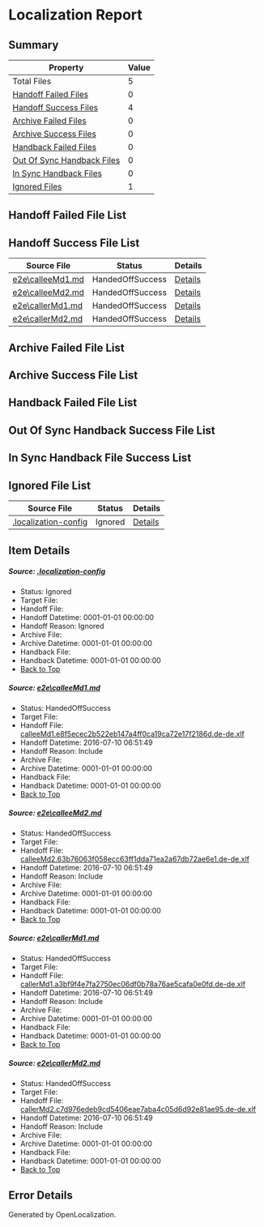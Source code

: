 # <a name='report-top'></a> Localization Report

## Summary
 Property | Value 
 -------- | ----- 
 Total Files | 5
[ Handoff Failed Files ](#handoff-failed-list)| 0
[ Handoff Success Files ](#handoff-success-list)| 4
[ Archive Failed Files ](#archive-failed-list)| 0
[ Archive Success Files ](#archive-success-list)| 0
[ Handback Failed Files ](#handback-failed-list)| 0
[ Out Of Sync Handback Files ](#outofsync-handback-success-list)| 0
[ In Sync Handback Files ](#insync-handback-success-list)| 0
[ Ignored Files ](#ignored-list)| 1

## <a name='handoff-failed-list'></a> Handoff Failed File List

## <a name='handoff-success-list'></a> Handoff Success File List
 Source File | Status | Details 
 ----------- | ------ | ------- 
 [e2e\calleeMd1.md](https://github.com/OpenLocalizationTestOrg/oltest/blob/a314f1faa041deaf6cb95e671a4d6e1aef7900cd/e2e/calleeMd1.md) | HandedOffSuccess | [Details](#85c3933b2e48de9d3cdcbfca1f99feccabe309b01)
 [e2e\calleeMd2.md](https://github.com/OpenLocalizationTestOrg/oltest/blob/a314f1faa041deaf6cb95e671a4d6e1aef7900cd/e2e/calleeMd2.md) | HandedOffSuccess | [Details](#b783e44444d150f72325fa4ff545ee230faceaf72)
 [e2e\callerMd1.md](https://github.com/OpenLocalizationTestOrg/oltest/blob/a314f1faa041deaf6cb95e671a4d6e1aef7900cd/e2e/callerMd1.md) | HandedOffSuccess | [Details](#25e3a95292d29c70d4c2cc4480b85d6eceb419e63)
 [e2e\callerMd2.md](https://github.com/OpenLocalizationTestOrg/oltest/blob/a314f1faa041deaf6cb95e671a4d6e1aef7900cd/e2e/callerMd2.md) | HandedOffSuccess | [Details](#0d855a9ce02602a1c2347fee7b93b8abbf7be63f4)

## <a name='archive-failed-list'></a> Archive Failed File List

## <a name='archive-success-list'></a> Archive Success File List

## <a name='handback-failed-list'></a> Handback Failed File List

## <a name='outofsync-handback-success-list'></a> Out Of Sync Handback Success File List

## <a name='insync-handback-success-list'></a> In Sync Handback File Success List

## <a name='ignored-list'></a> Ignored File List
 Source File | Status | Details 
 ----------- | ------ | ------- 
 [.localization-config](https://github.com/OpenLocalizationTestOrg/oltest/blob/a314f1faa041deaf6cb95e671a4d6e1aef7900cd/.localization-config) | Ignored | [Details](#3d4f252ac210baf56311d7e97dcc2db10974dbd20)

## Item Details
##### <a name='3d4f252ac210baf56311d7e97dcc2db10974dbd20'></a> Source: [.localization-config](https://github.com/OpenLocalizationTestOrg/oltest/blob/a314f1faa041deaf6cb95e671a4d6e1aef7900cd/.localization-config)
* Status: Ignored
* Target File: 
* Handoff File: 
* Handoff Datetime: 0001-01-01 00:00:00
* Handoff Reason: Ignored
* Archive File: 
* Archive Datetime: 0001-01-01 00:00:00
* Handback File: 
* Handback Datetime: 0001-01-01 00:00:00
* [Back to Top](#report-top)

##### <a name='85c3933b2e48de9d3cdcbfca1f99feccabe309b01'></a> Source: [e2e\calleeMd1.md](https://github.com/OpenLocalizationTestOrg/oltest/blob/a314f1faa041deaf6cb95e671a4d6e1aef7900cd/e2e/calleeMd1.md)
* Status: HandedOffSuccess
* Target File: 
* Handoff File: [calleeMd1.e8f5ecec2b522eb147a4ff0ca19ca72e17f2186d.de-de.xlf](https://github.com/OpenLocalizationTestOrg/olhandoff-e2e/blob/5fac9ad332f1173bfcbbecb8ecda3ed59a257505/ol-handoff/OpenLocalizationTestOrg/oltest-dede-fly/ci/ht/calleeMd1.e8f5ecec2b522eb147a4ff0ca19ca72e17f2186d.de-de.xlf)
* Handoff Datetime: 2016-07-10 06:51:49
* Handoff Reason: Include
* Archive File: 
* Archive Datetime: 0001-01-01 00:00:00
* Handback File: 
* Handback Datetime: 0001-01-01 00:00:00
* [Back to Top](#report-top)

##### <a name='b783e44444d150f72325fa4ff545ee230faceaf72'></a> Source: [e2e\calleeMd2.md](https://github.com/OpenLocalizationTestOrg/oltest/blob/a314f1faa041deaf6cb95e671a4d6e1aef7900cd/e2e/calleeMd2.md)
* Status: HandedOffSuccess
* Target File: 
* Handoff File: [calleeMd2.63b76063f058ecc63ff1dda71ea2a67db72ae6e1.de-de.xlf](https://github.com/OpenLocalizationTestOrg/olhandoff-e2e/blob/5fac9ad332f1173bfcbbecb8ecda3ed59a257505/ol-handoff/OpenLocalizationTestOrg/oltest-dede-fly/ci/ht/calleeMd2.63b76063f058ecc63ff1dda71ea2a67db72ae6e1.de-de.xlf)
* Handoff Datetime: 2016-07-10 06:51:49
* Handoff Reason: Include
* Archive File: 
* Archive Datetime: 0001-01-01 00:00:00
* Handback File: 
* Handback Datetime: 0001-01-01 00:00:00
* [Back to Top](#report-top)

##### <a name='25e3a95292d29c70d4c2cc4480b85d6eceb419e63'></a> Source: [e2e\callerMd1.md](https://github.com/OpenLocalizationTestOrg/oltest/blob/a314f1faa041deaf6cb95e671a4d6e1aef7900cd/e2e/callerMd1.md)
* Status: HandedOffSuccess
* Target File: 
* Handoff File: [callerMd1.a3bf9f4e7fa2750ec06df0b78a76ae5cafa0e0fd.de-de.xlf](https://github.com/OpenLocalizationTestOrg/olhandoff-e2e/blob/5fac9ad332f1173bfcbbecb8ecda3ed59a257505/ol-handoff/OpenLocalizationTestOrg/oltest-dede-fly/ci/ht/callerMd1.a3bf9f4e7fa2750ec06df0b78a76ae5cafa0e0fd.de-de.xlf)
* Handoff Datetime: 2016-07-10 06:51:49
* Handoff Reason: Include
* Archive File: 
* Archive Datetime: 0001-01-01 00:00:00
* Handback File: 
* Handback Datetime: 0001-01-01 00:00:00
* [Back to Top](#report-top)

##### <a name='0d855a9ce02602a1c2347fee7b93b8abbf7be63f4'></a> Source: [e2e\callerMd2.md](https://github.com/OpenLocalizationTestOrg/oltest/blob/a314f1faa041deaf6cb95e671a4d6e1aef7900cd/e2e/callerMd2.md)
* Status: HandedOffSuccess
* Target File: 
* Handoff File: [callerMd2.c7d976edeb9cd5406eae7aba4c05d6d92e81ae95.de-de.xlf](https://github.com/OpenLocalizationTestOrg/olhandoff-e2e/blob/5fac9ad332f1173bfcbbecb8ecda3ed59a257505/ol-handoff/OpenLocalizationTestOrg/oltest-dede-fly/ci/ht/callerMd2.c7d976edeb9cd5406eae7aba4c05d6d92e81ae95.de-de.xlf)
* Handoff Datetime: 2016-07-10 06:51:49
* Handoff Reason: Include
* Archive File: 
* Archive Datetime: 0001-01-01 00:00:00
* Handback File: 
* Handback Datetime: 0001-01-01 00:00:00
* [Back to Top](#report-top)


## Error Details

Generated by OpenLocalization.
